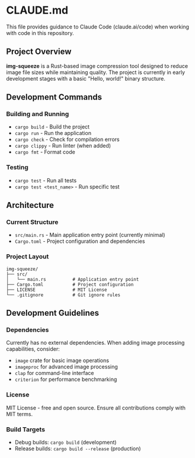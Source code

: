 # CLAUDE.md

This file provides guidance to Claude Code (claude.ai/code) when working with code in this repository.

## Project Overview

**img-squeeze** is a Rust-based image compression tool designed to reduce image file sizes while maintaining quality. The project is currently in early development stages with a basic "Hello, world!" binary structure.

## Development Commands

### Building and Running

- `cargo build` - Build the project
- `cargo run` - Run the application
- `cargo check` - Check for compilation errors
- `cargo clippy` - Run linter (when added)
- `cargo fmt` - Format code

### Testing

- `cargo test` - Run all tests
- `cargo test <test_name>` - Run specific test

## Architecture

### Current Structure

- `src/main.rs` - Main application entry point (currently minimal)
- `Cargo.toml` - Project configuration and dependencies

### Project Layout

```
img-squeeze/
├── src/
│   └── main.rs          # Application entry point
├── Cargo.toml           # Project configuration
├── LICENSE              # MIT License
└── .gitignore           # Git ignore rules
```

## Development Guidelines

### Dependencies

Currently has no external dependencies. When adding image processing capabilities, consider:

- `image` crate for basic image operations
- `imageproc` for advanced image processing
- `clap` for command-line interface
- `criterion` for performance benchmarking

### License

MIT License - free and open source. Ensure all contributions comply with MIT terms.

### Build Targets

- Debug builds: `cargo build` (development)
- Release builds: `cargo build --release` (production)
